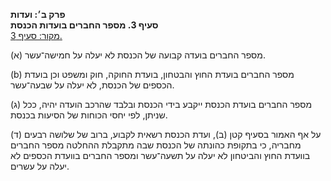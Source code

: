 **פרק ב׳: ועדות**  
**סעיף 3. מספר החברים בועדות הכנסת**  
[מקור: סעיף 3. ](https://he.wikisource.org/wiki/חוק_הכנסת#סעיף_3)  

(א) מספר החברים בועדה קבועה של הכנסת לא יעלה על חמישה־עשר.

(b) מספר החברים בועדת החוץ והבטחון, בועדת החוקה, חוק ומשפט וכן בועדת הכספים של הכנסת, לא יעלה על שבעה־עשר.

(ג) מספר החברים בועדת הכנסת ייקבע בידי הכנסת ובלבד שהרכב הועדה יהיה, ככל שניתן, לפי יחסי הכוחות של הסיעות בכנסת.

(ד) על אף האמור בסעיף קטן (ב), ועדת הכנסת רשאית לקבוע, ברוב של שלושה רבעים מחבריה, כי בתקופת כהונתה של הכנסת שבה מתקבלת ההחלטה מספר החברים בוועדת החוץ והביטחון לא יעלה על תשעה־עשר ומספר החברים בוועדת הכספים לא יעלה על עשרים.